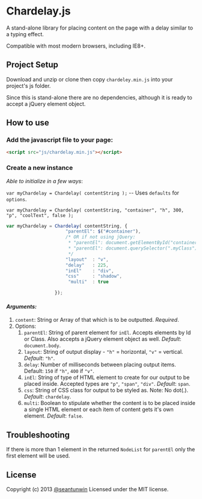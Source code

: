 # Chardelay.js

A stand-alone library for placing content on the page with a delay similar to a typing effect.

Compatible with most modern browsers, including IE8+.

## Project Setup

Download and unzip or clone then copy `chardeley.min.js` into your project's js folder.

Since this is stand-alone there are no dependencies, although it is ready to accept a jQuery element object.

## How to use

### Add the javascript file to your page:

```html
<script src="js/chardelay.min.js"></script>
```

### Create a new instance

_Able to initialize in a few ways_:

`var myChardelay = Chardelay( contentString );` -- Uses `defaults` for `options`.

`var myChardelay = Chardelay( contentString, "container", "h", 300, "p", "coolText", false );`

```js
var myChardelay = Chardelay( contentString, {
                      "parentEl": $("#container"),
                      /* OR if not using jQuery:
                       * "parentEl": document.getElementById("container")
                       * "parentEl": document.querySelector(".myClass")
                       */
                      "layout"  : "v",
                      "delay"   : 225,
                      "inEl"    : "div",
                      "css"     : "shadow",
                       "multi"  : true

                  });
```

#### _Arguments:_

1. `content`: String or Array of that which is to be outputted. _Required_.
2. Options:
    1. `parentEl`: String of parent element for `inEl`. Accepts elements by Id or Class. Also accepts a jQuery element object as well. _Default_: `document.body`.
    2. `layout`: String of output display - `"h"` = horizontal, `"v"` = vertical. _Default_: `"h"`.
    3. `delay`: Number of milliseconds between placing output items. Default: `150` if `"h"`, `400` if `"v"`.
    4. `inEl`: String of type of HTML element to create for our output to be placed inside. Accepted types are `"p"`, `"span"`, `"div"`. _Default_: `span`. 
    5. `css`: String of CSS class for output to be styled as. Note: No dot(.). _Default_: `chardelay`.
    6. `multi`: Boolean to stipulate whether the content is to be placed inside a single HTML element or each item of content gets it's own element. _Default_: `false`.


## Troubleshooting

If there is more than 1 element in the returned `NodeList` for `parentEl` only the first element will be used.

## License

Copyright (c) 2013 [@seantunwin](https://twitter.com/seantunwin) Licensed under the MIT license.
